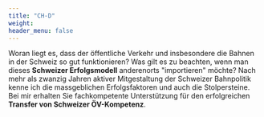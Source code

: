 ```yaml
---
title: "CH-D"
weight: 
header_menu: false
---
```

Woran liegt es, dass der öffentliche Verkehr und insbesondere die Bahnen in der Schweiz so gut funktionieren? Was gilt es zu beachten, wenn man dieses **Schweizer Erfolgsmodell** anderenorts "importieren" möchte? Nach mehr als zwanzig Jahren aktiver Mitgestaltung der Schweizer Bahnpolitik kenne ich die massgeblichen Erfolgsfaktoren und auch die Stolpersteine. Bei mir erhalten Sie fachkompetente Unterstützung für den erfolgreichen **Transfer von Schweizer ÖV-Kompetenz**.  
